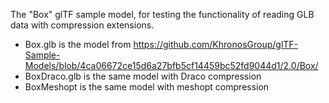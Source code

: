 The "Box" glTF sample model, for testing the functionality 
of reading GLB data with compression extensions.

- Box.glb is the model from https://github.com/KhronosGroup/glTF-Sample-Models/blob/4ca06672ce15d6a27bfb5cf14459bc52fd9044d1/2.0/Box/
- BoxDraco.glb is the same model with Draco compression
- BoxMeshopt is the same model with meshopt compression

